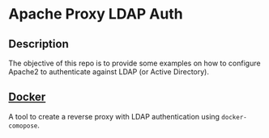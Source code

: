 # Apache Proxy LDAP Auth

## Description

The objective of this repo is to provide some examples on how to configure Apache2 to authenticate against LDAP (or Active Directory).

## [Docker](Docker/README.md)

A tool to create a reverse proxy with LDAP authentication using `docker-comopose`.
